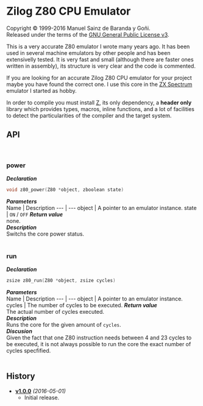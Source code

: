 # Zilog Z80 CPU Emulator
Copyright © 1999-2016 Manuel Sainz de Baranda y Goñi.  
Released under the terms of the [GNU General Public License v3](http://www.gnu.org/copyleft/gpl.html).

This is a very accurate Z80 emulator I wrote many years ago. It has been used in several machine emulators by other people and has been extensivelly tested. It is very fast and small (although there are faster ones written in assembly), its structure is very clear and the code is commented.

If you are looking for an accurate Zilog Z80 CPU emulator for your project maybe you have found the correct one. I use this core in the [ZX Spectrum](http://github.com/redcode/mZX) emulator I started as hobby.

In order to compile you must install [Z](http://github.com/redcode/Z), its only dependency, a **header only** library which provides types, macros, inline functions, and a lot of facilities to detect the particularities of the compiler and the target system.

## API
<br>

### power
***Declaration***   
```C
void z80_power(Z80 *object, zboolean state)
```
***Parameters***   
Name | Description
--- | ---
object | A pointer to an emulator instance.
state  | ```ON``` / ```OFF```
***Return value***   
none.   
***Description***   
Switchs the core power status.   
<br>

### run
***Declaration***   
```C
zsize z80_run(Z80 *object, zsize cycles)
```
***Parameters***   
Name | Description
--- | ---
object | A pointer to an emulator instance.
cycles | The number of cycles to be executed.
***Return value***   
The actual number of cycles executed.   
***Description***   
Runs the core for the given amount of ```cycles```.   
***Discusion***   
Given the fact that one Z80 instruction needs between 4 and 23 cycles to be executed, it is not always possible to run the core the exact number of cycles specfified.   
<br>

## History

* __[v1.0.0](http://github.com/Z80/releases/tag/v1.0.0)__ _(2016-05-01)_
    * Initial release.
